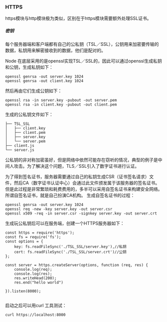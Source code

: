 ### HTTPS
https模块与http模块极为类似，区别在于https模块需要额外处理SSL证书。
##### 密钥
每个服务器端和客户端都有自己的公私钥（TSL／SSL），公钥用来加密要传输的数据，私钥用来解密接收到的数据，他们是配对的。

Node 在底层采用的是openssl实现TSL／SSL的，因此可以通过openssl生成私钥和公钥，生成私钥如下：

```
openssl genrsa -out server.key 1024
openssl genrsa -out client.key 1024
```

然后再由它们生成公钥如下：

```
openssl rsa -in server.key -pubout -out server.pem
openssl rsa -in client.key -pubout -out client.pem

```
生成的公私钥文件如下：

```
├── TSL_SSL
│   ├── client.key
│   ├── client.pem
│   ├── server.key
│   └── server.pem
├── client.js
└── server.js
```

公私钥的非对称加密虽好，但是网络中依然可能存在窃听的情况，典型的例子是中间人攻击。为了解决这个问题，TLS／SSL引入了数字证书进行认证。

为了得到签名证书，服务器需要通过自己的私钥生成CSR（证书签名请求）文件，然后CA（数字证书认证中心）会通过此文件颁发属于该服务器的签名证书。但是此过程是非常繁琐和耗费费用的，多半可以采用自签名证书来构建安全网络。所谓自签名证书，就是自己扮演CA机构。
生成自签名证书的过程：

```
openssl genrsa -out server.key 1024
openssl req -new -key server.key -out server.csr 
openssl x509 -req -in server.csr -signkey server.key -out server.crt
```
生成玩公私钥后可以在服务端，创建一个HTTPS服务器如下：

```
const https = require('https');
const fs = require('fs');
const options = {
    key: fs.readFileSync('./TSL_SSL/server.key'),//私钥
    cert: fs.readFileSync('./TSL_SSL/server.crt')//公钥
};

const server = https.createServer(options, function (req, res) {
    console.log(req);
    console.log(res);
    res.writeHead(200);
    res.end("hello world")

}).listen(8000);


```
启动之后可以用curl 工具测试：

```
curl https://localhost:8000
```
